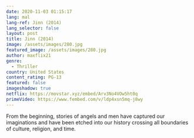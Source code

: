 ```yaml
---
date: 2020-11-03 01:15:17
lang: mal
lang-ref: Jinn (2014)
lang_selector: false
layout: post
title: Jinn (2014)
image: /assets/images/280.jpg
featured_image: /assets/images/280.jpg
author: maxflix21
genre:
  - Thriller
country: United States
content_rating: PG-13
featured: false
imageshadow: true
netflix: https://movstar.xyz/embed/Arv3No4VOw5ht0q
primeVideo: https://www.fembed.com/v/ldp4xsn5mq-j8wy
---
```

From the beginning, stories of angels and men have captured our imaginations and have been etched into our history crossing all boundaries of culture, religion, and time.